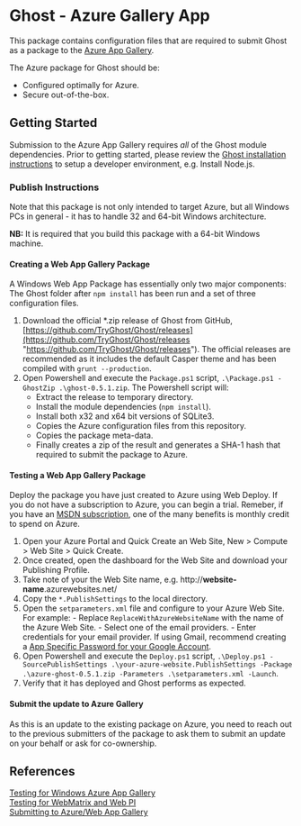 # Ghost - Azure Gallery App

This package contains configuration files that are required to submit Ghost as a package to the [Azure App Gallery](http://www.microsoft.com/web/gallery/developer.aspx).

The Azure package for Ghost should be:

- Configured optimally for Azure.
- Secure out-of-the-box.

## Getting Started

Submission to the Azure App Gallery requires _all_ of the Ghost module dependencies. Prior to getting started, please review the [Ghost installation instructions](https://github.com/TryGhost/Ghost/blob/master/CONTRIBUTING.md#installation--setup-instructions) to setup a developer environment, e.g. Install Node.js.

### Publish Instructions

Note that this package is not only intended to target Azure, but all Windows PCs in general - it has to handle 32 and 64-bit Windows architecture.  

**NB:** It is required that you build this package with a 64-bit Windows machine.

#### Creating a Web App Gallery Package

A Windows Web App Package has essentially only two major components: The Ghost folder after `npm install` has been run and a set of three configuration files.
    
1. Download the official *.zip release of Ghost from GitHub, [https://github.com/TryGhost/Ghost/releases](https://github.com/TryGhost/Ghost/releases "https://github.com/TryGhost/Ghost/releases"). The official releases are recommended as it includes the default Casper theme and has been compiled with `grunt --production`. 
2. Open Powershell and execute the `Package.ps1` script, `.\Package.ps1 -GhostZip .\ghost-0.5.1.zip`. The Powershell script will:
    - Extract the release to temporary directory.
    - Install the module dependencies (`npm install`).
    - Install both x32 and x64 bit versions of SQLite3.
    - Copies the Azure configuration files from this repository.
    - Copies the package meta-data.
    - Finally creates a zip of the result and generates a SHA-1 hash that required to submit the package to Azure. 


#### Testing a Web App Gallery Package

Deploy the package you have just created to Azure using Web Deploy. If you do not have a subscription to Azure, you can begin a trial. Remeber, if you have an [MSDN subscription](http://www.visualstudio.com/en-us/products/msdn-subscriptions-vs), one of the many benefits is monthly credit to spend on Azure. 

1. Open your Azure Portal and Quick Create an Web Site, New > Compute > Web Site > Quick Create.
2. Once created, open the dashboard for the Web Site and download your Publishing Profile. 
3. Take note of your the Web Site name, e.g. http://**website-name**.azurewebsites.net/ 
4. Copy the `*.PublishSettings` to the local directory. 
5. Open the `setparameters.xml` file and configure to your Azure Web Site. For example:
        - Replace `ReplaceWithAzureWebsiteName` with the name of the Azure Web Site.
        - Select one of the email providers. 
        - Enter credentials for your email provider. If using Gmail, recommend creating a [App Specific Password for your Google Account](https://support.google.com/accounts/answer/185833).
6. Open Powershell and execute the `Deploy.ps1` script, 
        `.\Deploy.ps1 -SourcePublishSettings .\your-azure-website.PublishSettings -Package .\azure-ghost-0.5.1.zip -Parameters .\setparameters.xml -Launch`.
7. Verify that it has deployed and Ghost performs as expected.

#### Submit the update to Azure Gallery

As this is an update to the existing package on Azure, you need to reach out to the previous submitters of the package to ask them to submit an update on your behalf or ask for co-ownership.

## References

[Testing for Windows Azure App Gallery](http://blogs.msdn.com/b/azureappgallery/archive/2013/03/22/tips-for-a-successful-submission-to-windows-azure-app-gallery.aspx)  
[Testing for WebMatrix and Web PI](http://www.iis.net/learn/develop/windows-web-application-gallery/testing-a-web-application-zip-package-for-inclusion-with-the-web-application-gallery)  
[Submitting to Azure/Web App Gallery](http://blogs.msdn.com/b/azureappgallery/archive/2013/04/24/how-to-submit-an-application-to-web-app-gallery.aspx)  
